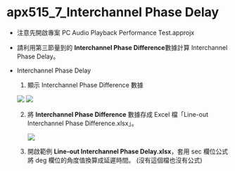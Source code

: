 # apx515_7_Interchannel Phase Delay   


- 注意先開啟專案 PC Audio Playback Performance Test.approjx

- 請利用第三節量到的 **Interchannel Phase Difference**數據計算 Interchannel Phase Delay。 

- Interchannel Phase Delay 

  1.  顯示 Interchannel Phase Difference 數據 

     ![](https://i.imgur.com/RqHOmgp.png)
     ![](https://i.imgur.com/tnZSCOa.png)


  2. 將 **Interchannel Phase Difference** 數據存成 Excel 檔「Line-out Interchannel Phase Difference.xlsx」。 

     ![](https://i.imgur.com/WLK59w6.png)

  3. 開啟範例 **Line-out Interchannel Phase Delay.xlsx**，套用 sec 欄位公式將 deg 欄位的角度值換算成延遲時間。 (沒有這個檔也沒有公式)

